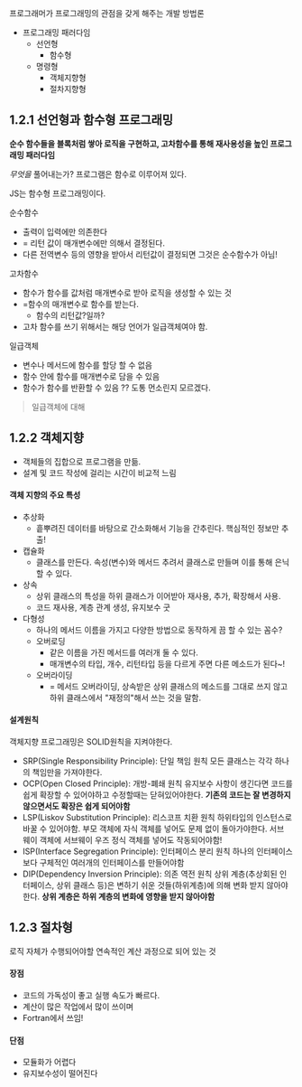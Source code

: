 프로그래머가 프로그래밍의 관점을 갖게 해주는 개발 방법론

- 프로그래밍 패러다임
	- 선언형
		- 함수형
	- 명령형
		- 객체지향형
		- 절차지향형


## 1.2.1 선언형과 함수형 프로그래밍

**순수 함수들을 블록처럼 쌓아 로직을 구현하고, 고차함수를 통해 재사용성을 높인 프로그래밍 패러다임**

*무엇을* 풀어내는가?
프로그램은 함수로 이루어져 있다. 

JS는 함수형 프로그래밍이다.


순수함수
- 출력이 입력에만 의존한다
- = 리턴 값이 매개변수에만 의해서 결정된다.
- 다른 전역변수 등의 영향을 받아서 리턴값이 결정되면 그것은 순수함수가 아님!


고차함수
- 함수가 함수를 값처럼 매개변수로 받아 로직을 생성할 수 있는 것
- =함수의 매개변수로 함수를 받는다. 
	- 함수의 리턴값?일까?
- 고차 함수를 쓰기 위해서는 해당 언어가 일급객체여야 함.

일급객체
- 변수나 메서드에 함수를 할당 할 수 없음
- 함수 안에 함수를 매개변수로 담을 수 있음
- 함수가 함수를 반환할 수 있음
?? 도통 먼소린지 모르겠다. 

> 일급객체에 대해
> 

## 1.2.2 객체지향

- 객체들의 집합으로 프로그램을 만듦.
- 설계 및 코드 작성에 걸리는 시간이 비교적 느림

#### 객체 지향의 주요 특성
- 추상화
	- 흩뿌려진 데이터를 바탕으로 간소화해서 기능을 간추린다. 핵심적인 정보만 추출!
- 캡슐화
	- 클래스를 만든다. 속성(변수)와 메서드 추려서 클래스로 만들며 이를 통해 은닉할 수 있다.
- 상속
	- 상위 클래스의 특성을 하위 클래스가 이어받아 재사용, 추가, 확장해서 사용.
	- 코드 재사용, 계층 관계 생성, 유지보수 굿
- 다형성
	- 하나의 메서드 이름을 가지고 다양한 방법으로 동작하게 끔 할 수 있는 꼼수?
	- 오버로딩
		- 같은 이름을 가진 메서드를 여러개 둘 수 있다.
		- 매개변수의 타입, 개수, 리턴타입 등을 다르게 주면 다른 메소드가 된다~!
	- 오버라이딩
		- =  메서드 오버라이딩, 상속받은 상위 클래스의 메소드를 그대로 쓰지 않고 하위 클래스에서 "재정의"해서 쓰는 것을 말함.


#### 설계원칙
객체지향 프로그래밍은 SOLID원칙을 지켜야한다.
- SRP(Single Responsibility Principle): 단일 책임 원칙
	모든 클래스는 각각 하나의 책임만을 가져야한다.
- OCP(Open Closed Principle): 개방-폐쇄 원칙
	유지보수 사항이 생긴다면 코드를 쉽게 확장할 수 있어야하고 수정할때는 닫혀있어야한다. **기존의 코드는 잘 변경하지 않으면서도 확장은 쉽게 되어야함**
- LSP(Liskov Substitution Principle): 리스코프 치환 원칙
	하위타입의 인스턴스로 바꿀 수 있어야함. 부모 객체에 자식 객체를 넣어도 문제 없이 돌아가야한다. 서브 웨이 객체에 서브웨이 우즈 정식 객체를 넣어도 작동되어야함!
- ISP(Interface Segregation Principle): 인터페이스 분리 원칙
	하나의 인터페이스보다 구체적인 여러개의 인터페이스를 만들어야함
- DIP(Dependency Inversion Principle): 의존 역전 원칙
	상위 계층(추상회된 인터페이스, 상위 클래스 등)은 변하기 쉬운 것들(하위계층)에 의해 변화 받지 않아야한다. 
	**상위 계층은 하위 계층의 변화에 영향을 받지 않아야함**
## 1.2.3 절차형

로직 자체가 수행되어야할 연속적인 계산 과정으로 되어 있는 것

#### 장점
- 코드의 가독성이 좋고 실행 속도가 빠르다.
- 계산이 많은 작업에서 많이 쓰이며
- Fortran에서 쓰임!

#### 단점
- 모듈화가 어렵다
- 유지보수성이 떨어진다